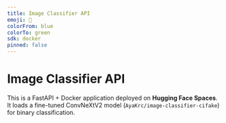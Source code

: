 ```yaml
---
title: Image Classifier API
emoji: 📸
colorFrom: blue
colorTo: green
sdk: docker
pinned: false
---
```


# Image Classifier API

This is a FastAPI + Docker application deployed on **Hugging Face Spaces**.  
It loads a fine-tuned ConvNeXtV2 model (`AyaKrc/image-classifier-cifake`) for binary classification.  
